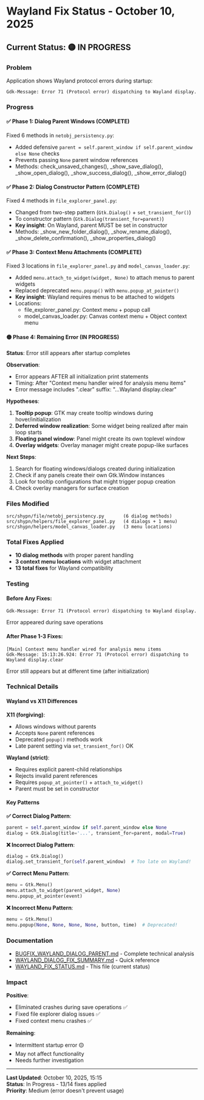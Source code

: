 # Wayland Fix Status - October 10, 2025

## Current Status: 🟡 IN PROGRESS

### Problem
Application shows Wayland protocol errors during startup:
```
Gdk-Message: Error 71 (Protocol error) dispatching to Wayland display.
```

### Progress

#### ✅ Phase 1: Dialog Parent Windows (COMPLETE)
Fixed 6 methods in `netobj_persistency.py`:
- Added defensive `parent = self.parent_window if self.parent_window else None` checks
- Prevents passing `None` parent window references
- Methods: check_unsaved_changes(), _show_save_dialog(), _show_open_dialog(), _show_success_dialog(), _show_error_dialog()

#### ✅ Phase 2: Dialog Constructor Pattern (COMPLETE)
Fixed 4 methods in `file_explorer_panel.py`:
- Changed from two-step pattern (`Gtk.Dialog()` + `set_transient_for()`)
- To constructor pattern (`Gtk.Dialog(transient_for=parent)`)
- **Key insight**: On Wayland, parent MUST be set in constructor
- Methods: _show_new_folder_dialog(), _show_rename_dialog(), _show_delete_confirmation(), _show_properties_dialog()

#### ✅ Phase 3: Context Menu Attachments (COMPLETE)
Fixed 3 locations in `file_explorer_panel.py` and `model_canvas_loader.py`:
- Added `menu.attach_to_widget(widget, None)` to attach menus to parent widgets
- Replaced deprecated `menu.popup()` with `menu.popup_at_pointer()`
- **Key insight**: Wayland requires menus to be attached to widgets
- Locations:
  - file_explorer_panel.py: Context menu + popup call
  - model_canvas_loader.py: Canvas context menu + Object context menu

#### 🟡 Phase 4: Remaining Error (IN PROGRESS)
**Status**: Error still appears after startup completes

**Observation**:
- Error appears AFTER all initialization print statements
- Timing: After "Context menu handler wired for analysis menu items"
- Error message includes ".clear" suffix: "...Wayland display.clear"

**Hypotheses**:
1. **Tooltip popup**: GTK may create tooltip windows during hover/initialization
2. **Deferred window realization**: Some widget being realized after main loop starts
3. **Floating panel window**: Panel might create its own toplevel window
4. **Overlay widgets**: Overlay manager might create popup-like surfaces

**Next Steps**:
1. Search for floating windows/dialogs created during initialization
2. Check if any panels create their own Gtk.Window instances
3. Look for tooltip configurations that might trigger popup creation
4. Check overlay managers for surface creation

### Files Modified

```
src/shypn/file/netobj_persistency.py       (6 dialog methods)
src/shypn/helpers/file_explorer_panel.py   (4 dialogs + 1 menu)
src/shypn/helpers/model_canvas_loader.py   (3 menu locations)
```

### Total Fixes Applied

- **10 dialog methods** with proper parent handling
- **3 context menu locations** with widget attachment
- **13 total fixes** for Wayland compatibility

### Testing

#### Before Any Fixes:
```
Gdk-Message: Error 71 (Protocol error) dispatching to Wayland display.
```
Error appeared during save operations

#### After Phase 1-3 Fixes:
```
[Main] Context menu handler wired for analysis menu items
Gdk-Message: 15:13:26.924: Error 71 (Protocol error) dispatching to Wayland display.clear
```
Error still appears but at different time (after initialization)

### Technical Details

#### Wayland vs X11 Differences

**X11 (forgiving)**:
- Allows windows without parents
- Accepts `None` parent references  
- Deprecated `popup()` methods work
- Late parent setting via `set_transient_for()` OK

**Wayland (strict)**:
- Requires explicit parent-child relationships
- Rejects invalid parent references
- Requires `popup_at_pointer()` + `attach_to_widget()`
- Parent must be set in constructor

#### Key Patterns

**✅ Correct Dialog Pattern**:
```python
parent = self.parent_window if self.parent_window else None
dialog = Gtk.Dialog(title='...', transient_for=parent, modal=True)
```

**❌ Incorrect Dialog Pattern**:
```python
dialog = Gtk.Dialog()
dialog.set_transient_for(self.parent_window)  # Too late on Wayland!
```

**✅ Correct Menu Pattern**:
```python
menu = Gtk.Menu()
menu.attach_to_widget(parent_widget, None)
menu.popup_at_pointer(event)
```

**❌ Incorrect Menu Pattern**:
```python
menu = Gtk.Menu()
menu.popup(None, None, None, None, button, time)  # Deprecated!
```

### Documentation

- [BUGFIX_WAYLAND_DIALOG_PARENT.md](BUGFIX_WAYLAND_DIALOG_PARENT.md) - Complete technical analysis
- [WAYLAND_DIALOG_FIX_SUMMARY.md](WAYLAND_DIALOG_FIX_SUMMARY.md) - Quick reference
- [WAYLAND_FIX_STATUS.md](WAYLAND_FIX_STATUS.md) - This file (current status)

### Impact

**Positive**:
- Eliminated crashes during save operations ✅
- Fixed file explorer dialog issues ✅
- Fixed context menu crashes ✅

**Remaining**:
- Intermittent startup error 🟡
- May not affect functionality
- Needs further investigation

---

**Last Updated**: October 10, 2025, 15:15  
**Status**: In Progress - 13/14 fixes applied  
**Priority**: Medium (error doesn't prevent usage)
